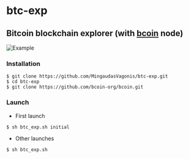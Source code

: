 # btc-exp

## **Bitcoin blockchain explorer (with [bcoin](https://github.com/bcoin-org/bcoin) node)**

![Example](https://media.giphy.com/media/hStxDz52jzj0hdYVI3/giphy.gif)

### Installation

```
$ git clone https://github.com/MingaudasVagonis/btc-exp.git
$ cd btc-exp
$ git clone https://github.com/bcoin-org/bcoin.git
```

### Launch

- First launch
```
$ sh btc_exp.sh initial
```

- Other launches
```
$ sh btc_exp.sh 
```
